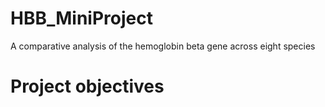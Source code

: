 # HBB_MiniProject
A comparative analysis of the hemoglobin beta gene across eight species 
# Project objectives 
